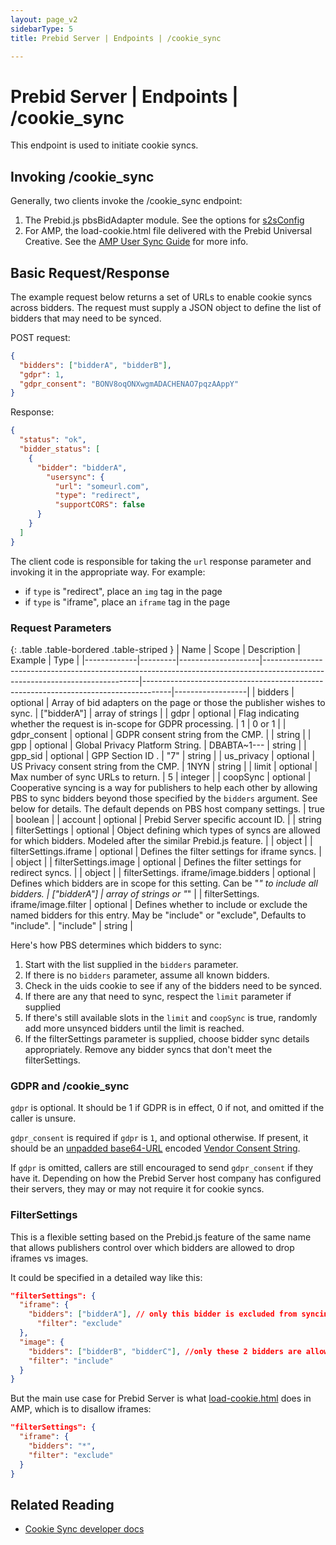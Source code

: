 ```yaml
---
layout: page_v2
sidebarType: 5
title: Prebid Server | Endpoints | /cookie_sync

---
```


# Prebid Server | Endpoints | /cookie_sync

This endpoint is used to initiate cookie syncs.

## Invoking /cookie_sync

Generally, two clients invoke the /cookie_sync endpoint:

1. The Prebid.js pbsBidAdapter module. See the options for [s2sConfig](/dev-docs/publisher-api-reference/setConfig.html#setConfig-Server-to-Server)
1. For AMP, the load-cookie.html file delivered with the Prebid Universal Creative. See the [AMP User Sync Guide](/dev-docs/show-prebid-ads-on-amp-pages.html#user-sync) for more info.

## Basic Request/Response

The example request below returns a set of URLs to enable cookie syncs across bidders. The request
must supply a JSON object to define the list of bidders that may need to be synced.

POST request:

```json
{
  "bidders": ["bidderA", "bidderB"],
  "gdpr": 1,
  "gdpr_consent": "BONV8oqONXwgmADACHENAO7pqzAAppY"
}
```

Response:

```json
{
  "status": "ok",
  "bidder_status": [
    {
      "bidder": "bidderA",
        "usersync": {
          "url": "someurl.com",
          "type": "redirect",
          "supportCORS": false
      }
    }
  ]
}
```

The client code is responsible for taking the `url` response parameter and invoking it in the appropriate way. For example:

- if `type` is "redirect", place an `img` tag in the page
- if `type` is "iframe", place an `iframe` tag in the page

### Request Parameters

{: .table .table-bordered .table-striped }
| Name         | Scope              | Description                                                                                                                 | Example                                                                             | Type             |
|-------------|---------|--------------------|-----------------------------------------------------------------------------------------------------------------------------|-------------------------------------------------------------------------------------|------------------|
| bidders | optional | Array of bid adapters on the page or those the publisher wishes to sync. | ["bidderA"] | array of strings |
| gdpr | optional | Flag indicating whether the request is in-scope for GDPR processing. | 1 | 0 or 1 |
| gdpr_consent | optional | GDPR consent string from the CMP. | | string |
| gpp          | optional | Global Privacy Platform String. | DBABTA~1--- | string |
| gpp_sid          | optional | GPP Section ID . | "7" | string |
| us_privacy | optional | US Privacy consent string from the CMP. | 1NYN | string |
| limit | optional | Max number of sync URLs to return. | 5 | integer |
| coopSync | optional | Cooperative syncing is a way for publishers to help each other by allowing PBS to sync bidders beyond those specified by the `bidders` argument. See below for details. The default depends on PBS host company settings. | true | boolean |
| account | optional | Prebid Server specific account ID. | | string
| filterSettings | optional | Object defining which types of syncs are allowed for which bidders. Modeled after the similar Prebid.js feature. | | object |
| filterSettings.iframe | optional | Defines the filter settings for iframe syncs. | | object |
| filterSettings.image | optional | Defines the filter settings for redirect syncs. | | object |
| filterSettings. iframe/image.bidders | optional | Defines which bidders are in scope for this setting. Can be "*" to include all bidders. | ["bidderA"] | array of strings or "*" |
| filterSettings. iframe/image.filter | optional | Defines whether to include or exclude the named bidders for this entry. May be "include" or "exclude", Defaults to "include". | "include" | string |

Here's how PBS determines which bidders to sync:

1. Start with the list supplied in the `bidders` parameter.
1. If there is no `bidders` parameter, assume all known bidders.
1. Check in the uids cookie to see if any of the bidders need to be synced.
1. If there are any that need to sync, respect the `limit` parameter if supplied
1. If there's still available slots in the `limit` and `coopSync` is true, randomly add more unsynced bidders until the limit is reached.
1. If the filterSettings parameter is supplied, choose bidder sync details appropriately. Remove any bidder syncs that don't meet the filterSettings.

### GDPR and /cookie_sync

`gdpr` is optional. It should be 1 if GDPR is in effect, 0 if not, and omitted if the caller is unsure.

`gdpr_consent` is required if `gdpr` is `1`, and optional otherwise. If present, it should be an [unpadded base64-URL](https://tools.ietf.org/html/rfc4648#page-7) encoded [Vendor Consent String](https://github.com/InteractiveAdvertisingBureau/GDPR-Transparency-and-Consent-Framework/blob/master/Consent%20string%20and%20vendor%20list%20formats%20v1.1%20Final.md#vendor-consent-string-format).

If `gdpr` is  omitted, callers are still encouraged to send `gdpr_consent` if they have it.
Depending on how the Prebid Server host company has configured their servers, they may or may not require it for cookie syncs.

### FilterSettings

This is a flexible setting based on the Prebid.js feature of the same name
that allows publishers control over which bidders are allowed to drop iframes
vs images.

It could be specified in a detailed way like this:

```json
"filterSettings": {
  "iframe": {
    "bidders": ["bidderA"], // only this bidder is excluded from syncing iframe pixels, all other bidders are allowed
      "filter": "exclude"
  },
  "image": {
    "bidders": ["bidderB", "bidderC"], //only these 2 bidders are allowed to sync image pixels
    "filter": "include"
  }
}
```

But the main use case for Prebid Server is what [load-cookie.html](/dev-docs/show-prebid-ads-on-amp-pages.html#user-sync) does in AMP, which is to disallow iframes:

```json
"filterSettings": {
  "iframe": {
    "bidders": "*",
    "filter": "exclude"
  }
}
```

## Related Reading

- [Cookie Sync developer docs](/prebid-server/developers/pbs-cookie-sync.html)
